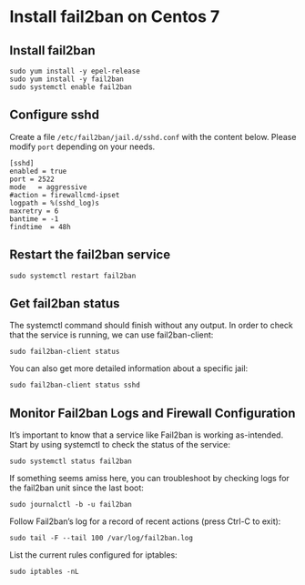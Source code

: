 # Install fail2ban on Centos 7

## Install fail2ban
```
sudo yum install -y epel-release
sudo yum install -y fail2ban
sudo systemctl enable fail2ban
```

## Configure sshd
Create a file `/etc/fail2ban/jail.d/sshd.conf` with the content below.
Please modify `port` depending on your needs.
```
[sshd]
enabled = true
port = 2522
mode   = aggressive
#action = firewallcmd-ipset
logpath = %(sshd_log)s
maxretry = 6
bantime = -1
findtime  = 48h
```

## Restart the fail2ban service
```
sudo systemctl restart fail2ban
```

## Get fail2ban status
The systemctl command should finish without any output. In order to check that the service is running, we can use fail2ban-client:
```
sudo fail2ban-client status
```
You can also get more detailed information about a specific jail:
```
sudo fail2ban-client status sshd
```

## Monitor Fail2ban Logs and Firewall Configuration
It’s important to know that a service like Fail2ban is working as-intended. Start by using systemctl to check the status of the service:
```
sudo systemctl status fail2ban
```

If something seems amiss here, you can troubleshoot by checking logs for the fail2ban unit since the last boot:
```
sudo journalctl -b -u fail2ban
```
 
Follow Fail2ban’s log for a record of recent actions (press Ctrl-C to exit):
```
sudo tail -F --tail 100 /var/log/fail2ban.log
```

List the current rules configured for iptables:
```
sudo iptables -nL
```
